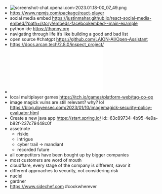 - ![screenshot-chat.openai.com-2023.01.18-00_07_49.png](../assets/screenshot-chat.openai.com-2023.01.18-00_07_49_1674029317376_0.png)
- https://www.npmjs.com/package/react-player
- social media embed https://justinmahar.github.io/react-social-media-embed/?path=/story/embeds-facebookembed--main-example
- python ide https://thonny.org
- navigating through life it’s like building a good and bad list
- open source #chatgpt https://github.com/LAION-AI/Open-Assistant
- https://docs.arcan.tech/2.8.0/inspect_project/
- ![arcan_2.8.0_manual_ENG.pdf](../assets/arcan_2.8.0_manual_ENG_1674072914029_0.pdf)
- local multiplayer games https://itch.io/games/platform-web/tag-co-op
- image magick vulns are still relevant? why? lol https://blog.doyensec.com/2023/01/10/imagemagick-security-policy-evaluator.html
- Create a new java app https://start.spring.io/
  id:: 63c89734-4b95-4e9a-b82f-237c79448c0f
- assetnote
	- riskiq
	- intrigue
	- cyber trail -> mandiant
	- recorded future
- all competitors have been bought up by bigger companies
- most customers are word of mouth
- cloudflare, every stage of the company is different, savor it
- different approaches to security, not considering risk
- nuclei
- gardner
- https://www.sidechef.com #cookwherever